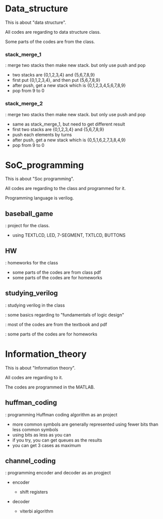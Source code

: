# Data_structure

This is about "data structure".

All codes are regarding to data structure class.

Some parts of the codes are from the class.

### stack_merge_1
: merge two stacks then make new stack. but only use push and pop
- two stacks are {0,1,2,3,4} and {5,6,7,8,9}
- first put {0,1,2,3,4}, and then put {5,6,7,8,9}
- after push, get a new stack which is {0,1,2,3,4,5,6,7,8,9}
- pop from 9 to 0


### stack_merge_2
: merge two stacks then make new stack. but only use push and pop
- same as stack_merge_1, but need to get different result
- first two stacks are {0,1,2,3,4} and {5,6,7,8,9}
- push each elements by turns
- after push, get a new stack which is {0,5,1,6,2,7,3,8,4,9}
- pop from 9 to 0

# SoC_programming

This is about "Soc programming".

All codes are regarding to the class and programmed for it.

Programming language is verilog.

## baseball_game
: project for the class.
- using TEXTLCD, LED, 7-SEGMENT, TXTLCD, BUTTONS 


## HW
: homeworks for the class
  - some parts of the codes are from class pdf
  - some parts of the codes are for homeworks


## studying_verilog
: studying verilog in the class

: some basics regarding to "fundamentals of logic design"

: most of the codes are from the textbook and pdf

: some parts of the codes are for homeworks


# Information_theory

This is about "Information theory".

All codes are regarding to it.

The codes are programmed in the MATLAB.


## huffman_coding
: programming Huffman coding algorithm as an project
- more common symbols are generally represented using fewer bits than less common symbols
- using bits as less as you can
- if you try, you can get queues as the results
- you can get 3 cases as maximum


## channel_coding
: programming encoder and decoder as an progject

- encoder
  - shift registers
  
-  decoder
    - viterbi algorithm

